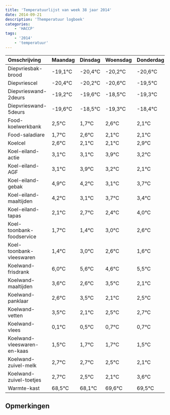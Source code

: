 ```yaml
---
title: 'Temperatuurlijst van week 38 jaar 2014'
date: 2014-09-21
description: 'Themperatuur logboek'
categories:
    - 'HACCP'
tags:
    - '2014'
    - 'temperatuur'
---
```

|Omschrijving|Maandag|Dinsdag|Woensdag|Donderdag|Vrijdag|Zaterdag|Zondag|
|:---|:---|:---|:---|:---|:---|:---|:---|
|Diepvriesbak-brood|-19,1°C|-20,4°C|-20,2°C|-20,6°C|-19,5°C|-20,3°C|-19,4°C|
|Diepvriescel|-20,4°C|-20,2°C|-20,6°C|-19,5°C|-20,3°C|-19,4°C|-19,9°C|
|Diepvrieswand-2deurs|-19,2°C|-19,6°C|-18,5°C|-19,3°C|-18,4°C|-18,9°C|-18,9°C|
|Diepvrieswand-5deurs|-19,6°C|-18,5°C|-19,3°C|-18,4°C|-18,9°C|-18,9°C|-18,1°C|
|Food-koelwerkbank|2,5°C|1,7°C|2,6°C|2,1°C|2,1°C|2,9°C|2,2°C|
|Food-saladiare|1,7°C|2,6°C|2,1°C|2,1°C|2,9°C|2,2°C|1,1°C|
|Koelcel|2,6°C|2,1°C|2,1°C|2,9°C|2,2°C|1,1°C|1,7°C|
|Koel-eiland-actie|3,1°C|3,1°C|3,9°C|3,2°C|2,1°C|2,7°C|2,4°C|
|Koel-eiland-AGF|3,1°C|3,9°C|3,2°C|2,1°C|2,7°C|2,4°C|4,0°C|
|Koel-eiland-gebak|4,9°C|4,2°C|3,1°C|3,7°C|3,4°C|5,0°C|4,6°C|
|Koel-eiland-maaltijden|4,2°C|3,1°C|3,7°C|3,4°C|5,0°C|4,6°C|3,6°C|
|Koel-eiland-tapas|2,1°C|2,7°C|2,4°C|4,0°C|3,6°C|2,6°C|3,5°C|
|Koel-toonbank-foodservice|1,7°C|1,4°C|3,0°C|2,6°C|1,6°C|2,5°C|1,1°C|
|Koel-toonbank-vleeswaren|1,4°C|3,0°C|2,6°C|1,6°C|2,5°C|1,1°C|1,5°C|
|Koelwand-frisdrank|6,0°C|5,6°C|4,6°C|5,5°C|4,1°C|4,5°C|4,7°C|
|Koelwand-maaltijden|3,6°C|2,6°C|3,5°C|2,1°C|2,5°C|2,7°C|2,7°C|
|Koelwand-panklaar|2,6°C|3,5°C|2,1°C|2,5°C|2,7°C|2,7°C|2,5°C|
|Koelwand-vetten|3,5°C|2,1°C|2,5°C|2,7°C|2,7°C|2,5°C|2,1°C|
|Koelwand-vlees|0,1°C|0,5°C|0,7°C|0,7°C|0,5°C|0,1°C|1,6°C|
|Koelwand-vleeswaren-en-kaas|1,5°C|1,7°C|1,7°C|1,5°C|1,1°C|2,6°C|2,5°C|
|Koelwand-zuivel-melk|2,7°C|2,7°C|2,5°C|2,1°C|3,6°C|3,5°C|2,6°C|
|Koelwand-zuivel-toetjes|2,7°C|2,5°C|2,1°C|3,6°C|3,5°C|2,6°C|3,6°C|
|Warmte-kast|68,5°C|68,1°C|69,6°C|69,5°C|68,6°C|69,6°C|68,3°C|

## Opmerkingen


